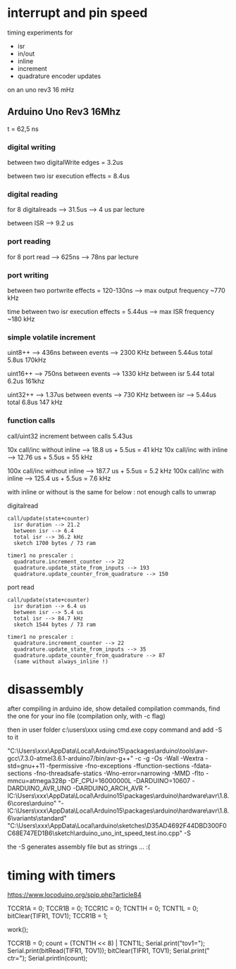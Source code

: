 # interrupt and pin speed

timing experiments for

- isr
- in/out
- inline
- increment
- quadrature encoder updates

on an uno rev3 16 mHz

## Arduino Uno Rev3 16Mhz

t = 62,5 ns

### digital writing

between two digitalWrite edges = 3.2us

between two isr execution effects = 8.4us

### digital reading

for 8 digitalreads --> 31.5us --> 4 us par lecture

between ISR --> 9.2 us 

### port reading

for 8 port read --> 625ns --> 78ns par lecture

### port writing

between two portwrite effects = 120-130ns
--> max output frequency ~770 kHz

time between two isr execution effects = 5.44us
--> max ISR frequency ~180 kHz

### simple volatile increment

uint8++ --> 436ns between events --> 2300 KHz
between 5.44us
total 5.8us 170kHz

uint16++ --> 750ns between events --> 1330 kHz
between isr 5.44
total 6.2us 161khz

uint32++ --> 1.37us between events --> 730 KHz
between isr --> 5.44us
total 6.8us 147 kHz

### function calls

call/uint32 increment
between calls 5.43us

10x call/inc without inline --> 18.8 us + 5.5us = 41 kHz
10x call/inc with inline --> 12.76 us + 5.5us = 55 kHz

100x call/inc without inline --> 187.7 us + 5.5us = 5.2 kHz
100x call/inc with inline --> 125.4 us + 5.5us = 7.6 kHz

with inline or without is the same for below : not enough calls to unwrap

  digitalread

    call/update(state+counter)
      isr duration --> 21.2
      between isr --> 6.4
      total isr --> 36.2 kHz
      sketch 1700 bytes / 73 ram

    timer1 no prescaler :
      quadrature.increment_counter --> 22
      quadrature.update_state_from_inputs --> 193
      quadrature.update_counter_from_quadrature --> 150

  port read

    call/update(state+counter) 
      isr duration --> 6.4 us
      between isr --> 5.4 us
      total isr --> 84.7 kHz
      sketch 1544 bytes / 73 ram

    timer1 no prescaler :
      quadrature.increment_counter --> 22
      quadrature.update_state_from_inputs --> 35
      quadrature.update_counter_from_quadrature --> 87
      (same without always_inline !)



# disassembly

after compiling in arduino ide, show detailed compilation commands, find the one for your ino file (compilation only, with -c flag)

then in user folder c:\users\xxx using cmd.exe copy command and add -S to it

"C:\\Users\\xxx\\AppData\\Local\\Arduino15\\packages\\arduino\\tools\\avr-gcc\\7.3.0-atmel3.6.1-arduino7/bin/avr-g++" -c -g -Os -Wall -Wextra -std=gnu++11 -fpermissive -fno-exceptions -ffunction-sections -fdata-sections -fno-threadsafe-statics -Wno-error=narrowing -MMD -flto -mmcu=atmega328p -DF_CPU=16000000L -DARDUINO=10607 -DARDUINO_AVR_UNO -DARDUINO_ARCH_AVR "-IC:\\Users\\xxx\\AppData\\Local\\Arduino15\\packages\\arduino\\hardware\\avr\\1.8.6\\cores\\arduino" "-IC:\\Users\\xxx\\AppData\\Local\\Arduino15\\packages\\arduino\\hardware\\avr\\1.8.6\\variants\\standard" "C:\\Users\\xxx\\AppData\\Local\\arduino\\sketches\\D35AD4692F44DBD300F0C68E747ED1B6\\sketch\\arduino_uno_int_speed_test.ino.cpp" -S

the -S generates assembly file but as strings ... :(

# timing with timers

https://www.locoduino.org/spip.php?article84


  TCCR1A = 0;
  TCCR1B = 0;
  TCCR1C = 0;
  TCNT1H = 0;
  TCNT1L = 0;
  bitClear(TIFR1, TOV1);
  TCCR1B = 1;

  work();

  TCCR1B = 0;
  count = (TCNT1H << 8) | TCNT1L;
  Serial.print("tov1=");
  Serial.print(bitRead(TIFR1, TOV1));
  bitClear(TIFR1, TOV1);
  Serial.print(" ctr=");
  Serial.println(count);
